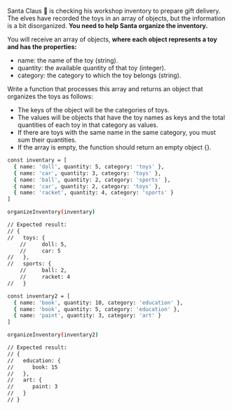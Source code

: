 Santa Claus 🎅 is checking his workshop inventory to prepare gift delivery. The elves have recorded the toys in an array of objects, but the information is a bit disorganized. 
**You need to help Santa organize the inventory.**

You will receive an array of objects, **where each object represents a toy and has the properties:**

* name: the name of the toy (string).
* quantity: the available quantity of that toy (integer).
* category: the category to which the toy belongs (string).

Write a function that processes this array and returns an object that organizes the toys as follows:

* The keys of the object will be the categories of toys.
* The values will be objects that have the toy names as keys and the total quantities of each toy in that category as values.
* If there are toys with the same name in the same category, you must sum their quantities.
* If the array is empty, the function should return an empty object {}.

```bash 
const inventary = [
  { name: 'doll', quantity: 5, category: 'toys' },
  { name: 'car', quantity: 3, category: 'toys' },
  { name: 'ball', quantity: 2, category: 'sports' },
  { name: 'car', quantity: 2, category: 'toys' },
  { name: 'racket', quantity: 4, category: 'sports' }
]

organizeInventory(inventary)

// Expected result:
// {
//   toys: {
    //     doll: 5,
    //     car: 5
//   },
//   sports: {
    //     ball: 2,
    //     racket: 4
//   }

const inventary2 = [
  { name: 'book', quantity: 10, category: 'education' },
  { name: 'book', quantity: 5, category: 'education' },
  { name: 'paint', quantity: 3, category: 'art' }
]

organizeInventory(inventary2)

// Expected result:
// {
//   education: {
//      book: 15
//   },
//   art: {
//      paint: 3
//   }
// }